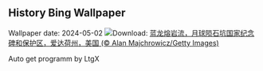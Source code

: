 ## History Bing Wallpaper
Wallpaper date: 2024-05-02
![](https://www.bing.com/th?id=OHR.CratersOfTheMoon_ZH-CN8971565042_UHD.jpg&w=1000)Download: [蓝龙熔岩流，月球陨石坑国家纪念碑和保护区，爱达荷州，美国 (© Alan Majchrowicz/Getty Images)](https://www.bing.com/th?id=OHR.CratersOfTheMoon_ZH-CN8971565042_UHD.jpg)

Auto get programm by LtgX
